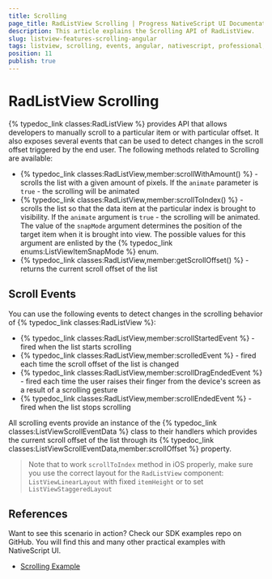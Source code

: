 ```yaml
---
title: Scrolling
page_title: RadListView Scrolling | Progress NativeScript UI Documentation
description: This article explains the Scrolling API of RadListView.
slug: listview-features-scrolling-angular
tags: listview, scrolling, events, angular, nativescript, professional, ui
position: 11
publish: true
---
```


# RadListView Scrolling

{% typedoc_link classes:RadListView %} provides API that allows developers to manually scroll to a particular item or with particular offset. It also exposes several events that can be used to detect changes in the scroll offset triggered by the end user. The following methods related to Scrolling are available:

* {% typedoc_link classes:RadListView,member:scrollWithAmount() %} - scrolls the list with a given amount of pixels. If the `animate` parameter is `true` - the scrolling will be animated
* {% typedoc_link classes:RadListView,member:scrollToIndex() %} - scrolls the list so that the data item at the particular index is brought to visibility. If the `animate` argument is `true` - the scrolling will be animated. The value of the `snapMode` argument determines the position of the target item when it is brought into view. The possible values for this argument are enlisted by the {% typedoc_link enums:ListViewItemSnapMode %} enum.
* {% typedoc_link classes:RadListView,member:getScrollOffset() %} - returns the current scroll offset of the list

## Scroll Events

You can use the following events to detect changes in the scrolling behavior of {% typedoc_link classes:RadListView %}:

* {% typedoc_link classes:RadListView,member:scrollStartedEvent %} - fired when the list starts scrolling
* {% typedoc_link classes:RadListView,member:scrolledEvent %} - fired each time the scroll offset of the list is changed
* {% typedoc_link classes:RadListView,member:scrollDragEndedEvent %} - fired each time the user raises their finger from the device's screen as a result of a scrolling gesture
* {% typedoc_link classes:RadListView,member:scrollEndedEvent %} - fired when the list stops scrolling

All scrolling events provide an instance of the {% typedoc_link classes:ListViewScrollEventData %} class to their handlers which provides the current scroll offset of the list through its {% typedoc_link classes:ListViewScrollEventData,member:scrollOffset %} property.

> Note that to work `scrollToIndex` method in iOS properly, make sure you use the correct layout for the `RadListView` component: `ListViewLinearLayout` with fixed `itemHeight` or to set `ListViewStaggeredLayout`

## References

Want to see this scenario in action?
Check our SDK examples repo on GitHub. You will find this and many other practical examples with NativeScript UI.

* [Scrolling Example](https://github.com/NativeScript/nativescript-ui-samples/tree/master/listview/app/examples/scroll-events)
